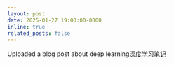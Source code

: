 ```yaml
---
layout: post
date: 2025-01-27 19:00:00-0800
inline: true
related_posts: false
---
```


Uploaded a blog post about deep learning[深度学习笔记](../posts/DeepLearning/)
